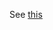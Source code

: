 See [this](https://mybinder.readthedocs.io/en/latest/faq.html#can-i-put-my-configuration-files-outside-the-root-of-my-repository)
